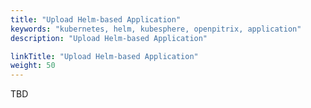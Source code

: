 ```yaml
---
title: "Upload Helm-based Application"
keywords: "kubernetes, helm, kubesphere, openpitrix, application"
description: "Upload Helm-based Application"

linkTitle: "Upload Helm-based Application"
weight: 50
---
```


TBD
